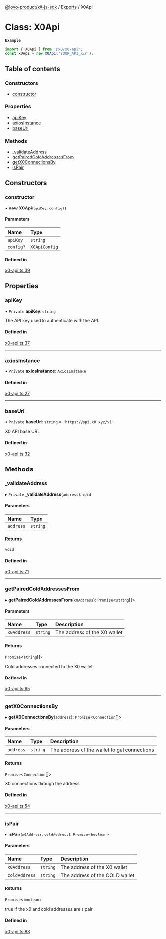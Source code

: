 [@lovo-product/x0-js-sdk](../README.md) / [Exports](../modules.md) / X0Api

# Class: X0Api

**`Example`**

```typescript
import { X0Api } from '@x0/x0-api';
const x0Api = new X0Api('YOUR_API_KEY');
```

## Table of contents

### Constructors

- [constructor](X0Api.md#constructor)

### Properties

- [apiKey](X0Api.md#apikey)
- [axiosInstance](X0Api.md#axiosinstance)
- [baseUrl](X0Api.md#baseurl)

### Methods

- [\_validateAddress](X0Api.md#_validateaddress)
- [getPairedColdAddressesFrom](X0Api.md#getpairedcoldaddressesfrom)
- [getX0ConnectionsBy](X0Api.md#getx0connectionsby)
- [isPair](X0Api.md#ispair)

## Constructors

### constructor

• **new X0Api**(`apiKey`, `config?`)

#### Parameters

| Name | Type |
| :------ | :------ |
| `apiKey` | `string` |
| `config?` | `X0ApiConfig` |

#### Defined in

[x0-api.ts:39](https://github.com/LOVO-product/x0-js-sdk/blob/886483a/src/x0-api.ts#L39)

## Properties

### apiKey

• `Private` **apiKey**: `string`

The API key used to authenticate with the API.

#### Defined in

[x0-api.ts:37](https://github.com/LOVO-product/x0-js-sdk/blob/886483a/src/x0-api.ts#L37)

___

### axiosInstance

• `Private` **axiosInstance**: `AxiosInstance`

#### Defined in

[x0-api.ts:27](https://github.com/LOVO-product/x0-js-sdk/blob/886483a/src/x0-api.ts#L27)

___

### baseUrl

• `Private` **baseUrl**: `string` = `'https://api.x0.xyz/v1'`

X0 API base URL

#### Defined in

[x0-api.ts:32](https://github.com/LOVO-product/x0-js-sdk/blob/886483a/src/x0-api.ts#L32)

## Methods

### \_validateAddress

▸ `Private` **_validateAddress**(`address`): `void`

#### Parameters

| Name | Type |
| :------ | :------ |
| `address` | `string` |

#### Returns

`void`

#### Defined in

[x0-api.ts:71](https://github.com/LOVO-product/x0-js-sdk/blob/886483a/src/x0-api.ts#L71)

___

### getPairedColdAddressesFrom

▸ **getPairedColdAddressesFrom**(`x0Address`): `Promise`<`string`[]\>

#### Parameters

| Name | Type | Description |
| :------ | :------ | :------ |
| `x0Address` | `string` | The address of the X0 wallet |

#### Returns

`Promise`<`string`[]\>

Cold addresses connected to the X0 wallet

#### Defined in

[x0-api.ts:65](https://github.com/LOVO-product/x0-js-sdk/blob/886483a/src/x0-api.ts#L65)

___

### getX0ConnectionsBy

▸ **getX0ConnectionsBy**(`address`): `Promise`<`Connection`[]\>

#### Parameters

| Name | Type | Description |
| :------ | :------ | :------ |
| `address` | `string` | The address of the wallet to get connections |

#### Returns

`Promise`<`Connection`[]\>

X0 connections through the address

#### Defined in

[x0-api.ts:54](https://github.com/LOVO-product/x0-js-sdk/blob/886483a/src/x0-api.ts#L54)

___

### isPair

▸ **isPair**(`x0Address`, `coldAddress`): `Promise`<`boolean`\>

#### Parameters

| Name | Type | Description |
| :------ | :------ | :------ |
| `x0Address` | `string` | The address of the X0 wallet |
| `coldAddress` | `string` | The address of the COLD wallet |

#### Returns

`Promise`<`boolean`\>

true if the x0 and cold addresses are a pair

#### Defined in

[x0-api.ts:83](https://github.com/LOVO-product/x0-js-sdk/blob/886483a/src/x0-api.ts#L83)
